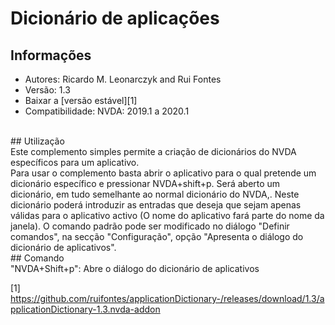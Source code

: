 # Dicionário de aplicações

## Informações
* Autores: Ricardo M. Leonarczyk and Rui Fontes
* Versão: 1.3
* Baixar a [versão estável][1]
* Compatibilidade: NVDA: 2019.1 a 2020.1
<br>
## Utilização
<br>
Este complemento simples permite a criação de dicionários do NVDA específicos para um aplicativo.
<br>
Para usar o complemento basta abrir o aplicativo para o qual pretende um dicionário específico e pressionar NVDA+shift+p.
Será aberto um dicionário, em tudo semelhante ao normal dicionário do NVDA,.
Neste dicionário poderá introduzir as entradas que deseja que sejam apenas válidas para o aplicativo activo (O nome do aplicativo fará parte do nome da janela).
O comando padrão pode ser modificado no diálogo "Definir comandos", na secção "Configuração",  opção "Apresenta o diálogo do dicionário de aplicativos".
<br>
## Comando
<br>
"NVDA+Shift+p": Abre o diálogo do dicionário de aplicativos

[1] https://github.com/ruifontes/applicationDictionary-/releases/download/1.3/applicationDictionary-1.3.nvda-addon